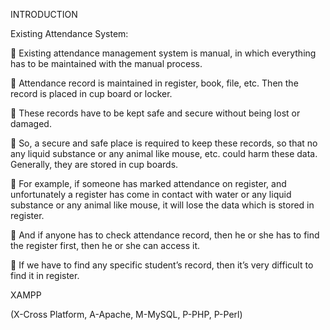 INTRODUCTION

Existing Attendance System:

	Existing attendance management system is manual, in which everything has to be maintained with the manual process.

	Attendance record is maintained in register, book, file, etc. Then the record is placed in cup board or locker.

	These records have to be kept safe and secure without being lost or damaged.

	So, a secure and safe place is required to keep these records, so that no any liquid substance or any animal like mouse, etc. could harm these data. Generally, they are stored in cup boards. 

	For example, if someone has marked attendance on register, and unfortunately a register has come in contact with water or any liquid substance or any animal like mouse, it will lose the data which is stored in register.

	And if anyone has to check attendance record, then he or she has to find the register first, then he or she can access it.

	If we have to find any specific student’s record, then it’s very difficult to find it in register. 




XAMPP 

(X-Cross Platform, A-Apache, M-MySQL, P-PHP, P-Perl)

